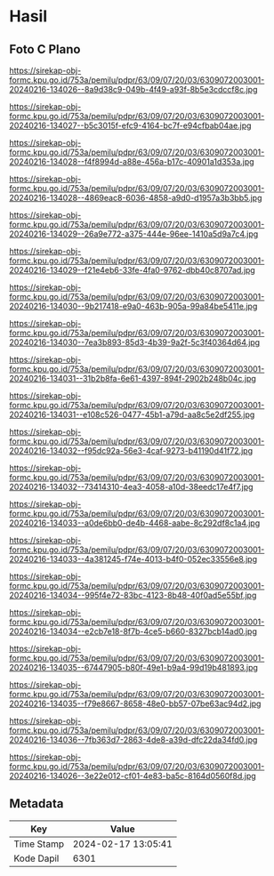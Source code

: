 # Hasil

## Foto C Plano

https://sirekap-obj-formc.kpu.go.id/753a/pemilu/pdpr/63/09/07/20/03/6309072003001-20240216-134026--8a9d38c9-049b-4f49-a93f-8b5e3cdccf8c.jpg

https://sirekap-obj-formc.kpu.go.id/753a/pemilu/pdpr/63/09/07/20/03/6309072003001-20240216-134027--b5c3015f-efc9-4164-bc7f-e94cfbab04ae.jpg

https://sirekap-obj-formc.kpu.go.id/753a/pemilu/pdpr/63/09/07/20/03/6309072003001-20240216-134028--f4f8994d-a88e-456a-b17c-40901a1d353a.jpg

https://sirekap-obj-formc.kpu.go.id/753a/pemilu/pdpr/63/09/07/20/03/6309072003001-20240216-134028--4869eac8-6036-4858-a9d0-d1957a3b3bb5.jpg

https://sirekap-obj-formc.kpu.go.id/753a/pemilu/pdpr/63/09/07/20/03/6309072003001-20240216-134029--26a9e772-a375-444e-96ee-1410a5d9a7c4.jpg

https://sirekap-obj-formc.kpu.go.id/753a/pemilu/pdpr/63/09/07/20/03/6309072003001-20240216-134029--f21e4eb6-33fe-4fa0-9762-dbb40c8707ad.jpg

https://sirekap-obj-formc.kpu.go.id/753a/pemilu/pdpr/63/09/07/20/03/6309072003001-20240216-134030--9b217418-e9a0-463b-905a-99a84be5411e.jpg

https://sirekap-obj-formc.kpu.go.id/753a/pemilu/pdpr/63/09/07/20/03/6309072003001-20240216-134030--7ea3b893-85d3-4b39-9a2f-5c3f40364d64.jpg

https://sirekap-obj-formc.kpu.go.id/753a/pemilu/pdpr/63/09/07/20/03/6309072003001-20240216-134031--31b2b8fa-6e61-4397-894f-2902b248b04c.jpg

https://sirekap-obj-formc.kpu.go.id/753a/pemilu/pdpr/63/09/07/20/03/6309072003001-20240216-134031--e108c526-0477-45b1-a79d-aa8c5e2df255.jpg

https://sirekap-obj-formc.kpu.go.id/753a/pemilu/pdpr/63/09/07/20/03/6309072003001-20240216-134032--f95dc92a-56e3-4caf-9273-b41190d41f72.jpg

https://sirekap-obj-formc.kpu.go.id/753a/pemilu/pdpr/63/09/07/20/03/6309072003001-20240216-134032--73414310-4ea3-4058-a10d-38eedc17e4f7.jpg

https://sirekap-obj-formc.kpu.go.id/753a/pemilu/pdpr/63/09/07/20/03/6309072003001-20240216-134033--a0de6bb0-de4b-4468-aabe-8c292df8c1a4.jpg

https://sirekap-obj-formc.kpu.go.id/753a/pemilu/pdpr/63/09/07/20/03/6309072003001-20240216-134033--4a381245-f74e-4013-b4f0-052ec33556e8.jpg

https://sirekap-obj-formc.kpu.go.id/753a/pemilu/pdpr/63/09/07/20/03/6309072003001-20240216-134034--995f4e72-83bc-4123-8b48-40f0ad5e55bf.jpg

https://sirekap-obj-formc.kpu.go.id/753a/pemilu/pdpr/63/09/07/20/03/6309072003001-20240216-134034--e2cb7e18-8f7b-4ce5-b660-8327bcb14ad0.jpg

https://sirekap-obj-formc.kpu.go.id/753a/pemilu/pdpr/63/09/07/20/03/6309072003001-20240216-134035--67447905-b80f-49e1-b9a4-99d19b481893.jpg

https://sirekap-obj-formc.kpu.go.id/753a/pemilu/pdpr/63/09/07/20/03/6309072003001-20240216-134035--f79e8667-8658-48e0-bb57-07be63ac94d2.jpg

https://sirekap-obj-formc.kpu.go.id/753a/pemilu/pdpr/63/09/07/20/03/6309072003001-20240216-134036--7fb363d7-2863-4de8-a39d-dfc22da34fd0.jpg

https://sirekap-obj-formc.kpu.go.id/753a/pemilu/pdpr/63/09/07/20/03/6309072003001-20240216-134026--3e22e012-cf01-4e83-ba5c-8164d0560f8d.jpg


## Metadata

| Key        | Value               |
| ---------- | ------------------- |
| Time Stamp | 2024-02-17 13:05:41 |
| Kode Dapil | 6301                |



